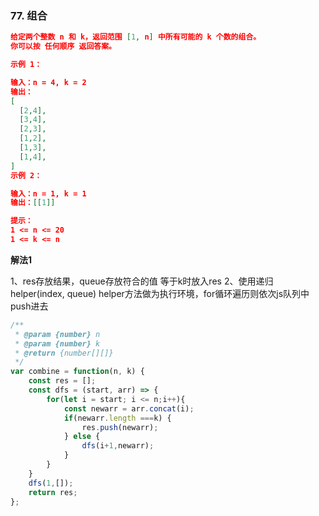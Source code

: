### 77. 组合

```json
给定两个整数 n 和 k，返回范围 [1, n] 中所有可能的 k 个数的组合。
你可以按 任何顺序 返回答案。

示例 1：

输入：n = 4, k = 2
输出：
[
  [2,4],
  [3,4],
  [2,3],
  [1,2],
  [1,3],
  [1,4],
]
示例 2：

输入：n = 1, k = 1
输出：[[1]]

提示：
1 <= n <= 20
1 <= k <= n
```

**解法1**

1、res存放结果，queue存放符合的值 等于k时放入res
2、使用递归helper(index, queue)
    helper方法做为执行环境，for循环遍历则依次js队列中push进去
```js
/**
 * @param {number} n
 * @param {number} k
 * @return {number[][]}
 */
var combine = function(n, k) {
    const res = [];
    const dfs = (start, arr) => {
        for(let i = start; i <= n;i++){
            const newarr = arr.concat(i);
            if(newarr.length ===k) {
                res.push(newarr);
            } else {
                dfs(i+1,newarr);
            }
        }
    }
    dfs(1,[]);
    return res;
};
```